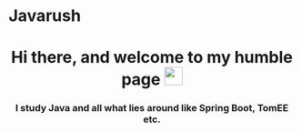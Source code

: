 # Javarush
<h1 align="center">Hi there, and welcome to my humble page <a href="https://daniilshat.ru/" target="_blank"></a> 
<img src="https://github.com/blackcater/blackcater/raw/main/images/Hi.gif" height="32"/></h1>
<h3 align="center">I study Java and all what lies around like Spring Boot, TomEE etc.</h3>
